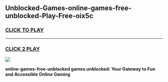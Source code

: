 
## Unblocked-Games-online-games-free-unblocked-Play-Free-oix5c
<h3>
<a href="https://premium76.site?title=online-games-free-unblocked&ref=18A1">CLICK TO PLAY</a></h3>
<hr>

<h3>
<a href="https://premium76.site?title=online-games-free-unblocked&ref=18A1">CLICK 2 PLAY</a>
  
</h3>

<a href="https://premium76.site?title=online-games-free-unblocked&ref=18A1"><img src="https://clearcache.store/games.png"></a>


**online-games-free-unblocked games unblocked: Your Gateway to Fun and Accessible Online Gaming**
